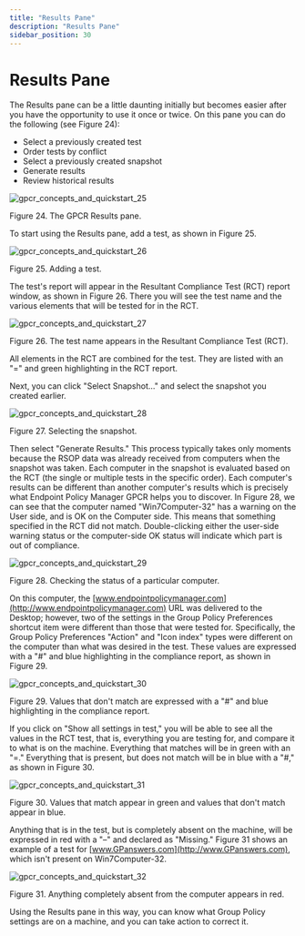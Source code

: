 ```yaml
---
title: "Results Pane"
description: "Results Pane"
sidebar_position: 30
---
```


# Results Pane

The Results pane can be a little daunting initially but becomes easier after you have the
opportunity to use it once or twice. On this pane you can do the following (see Figure 24):

- Select a previously created test
- Order tests by conflict
- Select a previously created snapshot
- Generate results
- Review historical results

![gpcr_concepts_and_quickstart_25](/images/endpointpolicymanager/grouppolicycompliancereporter/mode/pull/gpcr_concepts_and_quickstart_25.webp)

Figure 24. The GPCR Results pane.

To start using the Results pane, add a test, as shown in Figure 25.

![gpcr_concepts_and_quickstart_26](/images/endpointpolicymanager/grouppolicycompliancereporter/mode/pull/gpcr_concepts_and_quickstart_26.webp)

Figure 25. Adding a test.

The test's report will appear in the Resultant Compliance Test (RCT) report window, as shown in
Figure 26. There you will see the test name and the various elements that will be tested for in the
RCT.

![gpcr_concepts_and_quickstart_27](/images/endpointpolicymanager/grouppolicycompliancereporter/mode/pull/gpcr_concepts_and_quickstart_27.webp)

Figure 26. The test name appears in the Resultant Compliance Test (RCT).

All elements in the RCT are combined for the test. They are listed with an "=" and green
highlighting in the RCT report.

Next, you can click "Select Snapshot…" and select the snapshot you created earlier.

![gpcr_concepts_and_quickstart_28](/images/endpointpolicymanager/grouppolicycompliancereporter/mode/pull/gpcr_concepts_and_quickstart_28.webp)

Figure 27. Selecting the snapshot.

Then select "Generate Results." This process typically takes only moments because the RSOP data was
already received from computers when the snapshot was taken. Each computer in the snapshot is
evaluated based on the RCT (the single or multiple tests in the specific order). Each computer's
results can be different than another computer's results which is precisely what Endpoint Policy
Manager GPCR helps you to discover. In Figure 28, we can see that the computer named
"Win7Computer-32" has a warning on the User side, and is OK on the Computer side. This means that
something specified in the RCT did not match. Double-clicking either the user-side warning status or
the computer-side OK status will indicate which part is out of compliance.

![gpcr_concepts_and_quickstart_29](/images/endpointpolicymanager/grouppolicycompliancereporter/mode/pull/gpcr_concepts_and_quickstart_29.webp)

Figure 28. Checking the status of a particular computer.

On this computer, the [www.endpointpolicymanager.com](http://www.endpointpolicymanager.com) URL was delivered to the
Desktop; however, two of the settings in the Group Policy Preferences shortcut item were different
than those that were tested for. Specifically, the Group Policy Preferences "Action" and "Icon
index" types were different on the computer than what was desired in the test. These values are
expressed with a "#" and blue highlighting in the compliance report, as shown in Figure 29.

![gpcr_concepts_and_quickstart_30](/images/endpointpolicymanager/grouppolicycompliancereporter/mode/pull/gpcr_concepts_and_quickstart_30.webp)

Figure 29. Values that don't match are expressed with a "#" and blue highlighting in the compliance
report.

If you click on "Show all settings in test," you will be able to see all the values in the RCT test,
that is, everything you are testing for, and compare it to what is on the machine. Everything that
matches will be in green with an "=." Everything that is present, but does not match will be in blue
with a "#," as shown in Figure 30.

![gpcr_concepts_and_quickstart_31](/images/endpointpolicymanager/grouppolicycompliancereporter/mode/pull/gpcr_concepts_and_quickstart_31.webp)

Figure 30. Values that match appear in green and values that don't match appear in blue.

Anything that is in the test, but is completely absent on the machine, will be expressed in red with
a "–" and declared as "Missing." Figure 31 shows an example of a test for
[www.GPanswers.com](http://www.GPanswers.com), which isn't present on Win7Computer-32.

![gpcr_concepts_and_quickstart_32](/images/endpointpolicymanager/grouppolicycompliancereporter/mode/pull/gpcr_concepts_and_quickstart_32.webp)

Figure 31. Anything completely absent from the computer appears in red.

Using the Results pane in this way, you can know what Group Policy settings are on a machine, and
you can take action to correct it.
